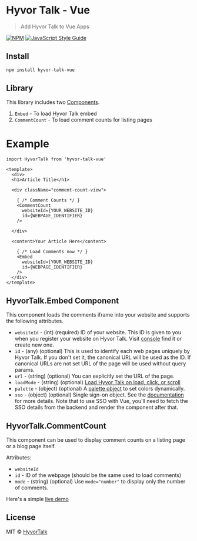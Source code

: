 # Hyvor Talk - Vue

> Add Hyvor Talk to Vue Apps

[![NPM](https://img.shields.io/npm/v/hyvor-talk-vue.svg)](https://www.npmjs.com/package/hyvor-talk-vue) [![JavaScript Style Guide](https://img.shields.io/badge/code_style-standard-brightgreen.svg)](https://standardjs.com)

## Install

```bash
npm install hyvor-talk-vue
```

## Library

This library includes two [Components](https://v3.vuejs.org/guide/component-basics.html).

1. `Embed` - To load Hyvor Talk embed
2. `CommentCount` - To load comment counts for listing pages

# Example

```vue
import HyvorTalk from 'hyvor-talk-vue'

<template>
  <div>
  <h1>Article Title</h1>

  <div className="comment-count-view">

    { /* Comment Counts */ }
    <CommentCount 
      websiteId={YOUR_WEBSITE_ID}
      id={WEBPAGE_IDENTIFIER} 
    />

  </div>

  <content>Your Article Here</content>

    { /* Load Comments now */ }
    <Embed 
      websiteId={YOUR_WEBSITE_ID}
      id={WEBPAGE_IDENTIFIER}
    />
  </div>
</template>
```

## HyvorTalk.Embed Component

This component loads the comments iframe into your website and supports the following attributes.

* `websiteId` - (int) (required) ID of your website. This ID is given to you when you register your website on Hyvor Talk. Visit [console](https://talk.hyvor.com/console) find it or create new one.
* `id` - (any) (optional) This is used to identify each web pages uniquely by Hyvor Talk. If you don't set it, the canonical URL will be used as the ID. If canonical URLs are not set URL of the page will be used without query params.
* `url` - (string) (optional) You can explicitly set the URL of the page.
* `loadMode` - (string) (optional) [Load Hyvor Talk on load, click, or scroll](https://talk.hyvor.com/documentation/installation/loading-modes)
* `palette` - (object) (optional) A [palette object](https://talk.hyvor.com/documentation/faq/dynamically-change-colors) to set colors dynamically.
* `sso` - (object) (optional) Single sign-on object. See the [documentation](https://talk.hyvor.com/documentation/sso/set-up) for more details. Note that to use SSO with Vue, you'll need to fetch the SSO details from the backend and render the component after that.


## HyvorTalk.CommentCount

This component can be used to display comment counts on a listing page or a blog page itself. 

Attributes:

* `websiteId`
* `id` - ID of the webpage (should be the same used to load comments)
* `mode` - (string) (optional) Use `mode="number"` to display only the number of comments.


Here's a simple [live demo](https://hyvortalk.github.io/hyvor-talk-vue/)

## License

MIT © [HyvorTalk](https://github.com/HyvorTalk)
